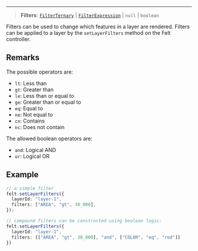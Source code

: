 ***

> **Filters**: [`FilterTernary`](FilterTernary.md) | [`FilterExpression`](FilterExpression.md) | `null` | `boolean`

Filters can be used to change which features in a layer are rendered. Filters can be
applied to a layer by the `setLayerFilters` method on the Felt controller.

## Remarks

The possible operators are:

* `lt`: Less than
* `gt`: Greater than
* `le`: Less than or equal to
* `ge`: Greater than or equal to
* `eq`: Equal to
* `ne`: Not equal to
* `cn`: Contains
* `nc`: Does not contain

The allowed boolean operators are:

* `and`: Logical AND
* `or`: Logical OR

## Example

```typescript
// a simple filter
felt.setLayerFilters({
  layerId: "layer-1",
  filters: ["AREA", "gt", 30_000],
});

// compound filters can be constructed using boolean logic:
felt.setLayerFilters({
  layerId: "layer-1",
  filters: [["AREA", "gt", 30_000], "and", ["COLOR", "eq", "red"]]
})
```
